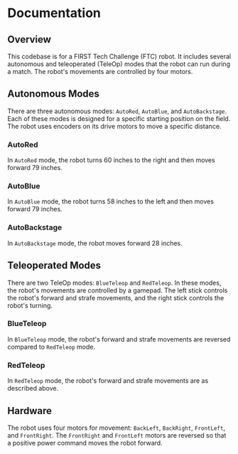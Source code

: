 # Documentation

## Overview
This codebase is for a FIRST Tech Challenge (FTC) robot. It includes several autonomous and teleoperated (TeleOp) modes that the robot can run during a match. The robot's movements are controlled by four motors.

## Autonomous Modes
There are three autonomous modes: `AutoRed`, `AutoBlue`, and `AutoBackstage`. Each of these modes is designed for a specific starting position on the field. The robot uses encoders on its drive motors to move a specific distance.

### AutoRed
In `AutoRed` mode, the robot turns 60 inches to the right and then moves forward 79 inches.

### AutoBlue
In `AutoBlue` mode, the robot turns 58 inches to the left and then moves forward 79 inches.

### AutoBackstage
In `AutoBackstage` mode, the robot moves forward 28 inches.

## Teleoperated Modes
There are two TeleOp modes: `BlueTeleop` and `RedTeleop`. In these modes, the robot's movements are controlled by a gamepad. The left stick controls the robot's forward and strafe movements, and the right stick controls the robot's turning.

### BlueTeleop
In `BlueTeleop` mode, the robot's forward and strafe movements are reversed compared to `RedTeleop` mode.

### RedTeleop
In `RedTeleop` mode, the robot's forward and strafe movements are as described above.

## Hardware
The robot uses four motors for movement: `BackLeft`, `BackRight`, `FrontLeft`, and `FrontRight`. The `FrontRight` and `FrontLeft` motors are reversed so that a positive power command moves the robot forward.